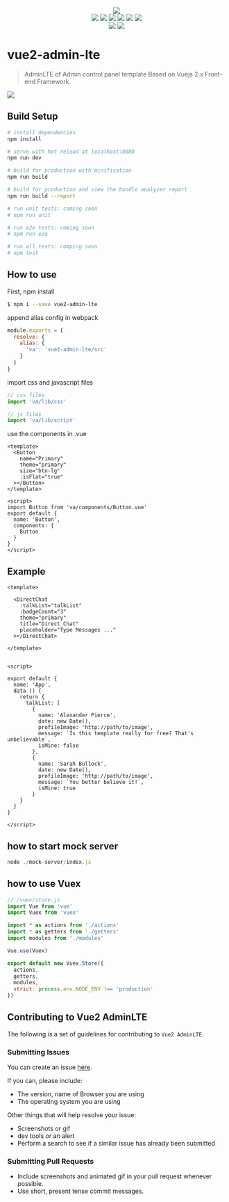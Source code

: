 <p align = "center">
<img src="https://github.com/devjin0617/vue2-admin-lte/blob/master/vue2-admin-lte-logo.png?raw=true">
<br>
<img src="https://img.shields.io/badge/AdminLTE-2.3.11-blue.svg"> <img src="https://img.shields.io/badge/jquery-3.1.1-lightgrey.svg"> <img src="https://img.shields.io/badge/bootstrap-3.3.7-blue.svg"> <img src="https://img.shields.io/badge/vue-2.2.1-brightgreen.svg"> <img src="https://img.shields.io/badge/vuex-2.2.1-brightgreen.svg"> <img src="https://img.shields.io/badge/vue--router-2.3.0-green.svg">



<br>
<img src="https://img.shields.io/badge/npm-0.1.5-blue.svg">
<a href="https://gitter.im/devjin0617/vue2-admin-lte?utm_source=badge&utm_medium=badge&utm_campaign=pr-badge&utm_content=badge" target="_blank">
  <img src="https://badges.gitter.im/devjin0617/vue2-admin-lte.svg">
</a>
</p>

# vue2-admin-lte

> AdminLTE of Admin control panel template Based on Vuejs 2.x Front-end Framework.

![](https://github.com/devjin0617/vue2-admin-lte/blob/master/capture.png?raw=true)

## Build Setup

``` bash
# install dependencies
npm install

# serve with hot reload at localhost:8080
npm run dev

# build for production with minification
npm run build

# build for production and view the bundle analyzer report
npm run build --report

# run unit tests: coming soon
# npm run unit

# run e2e tests: coming soon
# npm run e2e

# run all tests: comping soon
# npm test
```

## How to use

First, npm install

```bash
$ npm i --save vue2-admin-lte
```

append alias config in webpack

```javascript
module.exports = {
  resolve: {
    alias: {
      'va': 'vue2-admin-lte/src'
    }
  }
}
```

import css and javascript files

```javascript
// css files
import 'va/lib/css'

// js files
import 'va/lib/script'
```

use the components in .vue

```vue
<template>
  <Button
    name="Primary"
    theme="primary"
    size="btn-lg"
    :isFlat="true"
  ></Button>
</template>

<script>
import Button from 'va/components/Button.vue'
export default {
  name: 'Button',
  components: {
    Button
  }
}
</script>
```

## Example

```vue
<template>

  <DirectChat
    :talkList="talkList"
    :badgeCount="3"
    theme="primary"
    title="Direct Chat"
    placeholder="Type Messages ..."
  ></DirectChat>

</template>


<script>

export default {
  name: 'App',
  data () {
    return {
      talkList: [
        {
          name: 'Alexander Pierce',
          date: new Date(),
          profileImage: 'http://path/to/image',
          message: `Is this template really for free? That's unbelievable`,
          isMine: false
        },
        {
          name: 'Sarah Bullock',
          date: new Date(),
          profileImage: 'http://path/to/image',
          message: `You better believe it!`,
          isMine: true
        }
    }
  }
}

</script>
```

## how to start mock server

```javascript
node ./mock-server/index.js
```

## how to use Vuex

```javascript
// /vuex/store.js
import Vue from 'vue'
import Vuex from 'vuex'

import * as actions from './actions'
import * as getters from './getters'
import modules from './modules'

Vue.use(Vuex)

export default new Vuex.Store({
  actions,
  getters,
  modules,
  strict: process.env.NODE_ENV !== 'production'
})
```


## Contributing to Vue2 AdminLTE

The following is a set of guidelines for contributing to `Vue2 AdminLTE`.

### Submitting Issues

You can create an issue [here](https://github.com/devjin0617/vue2-admin-lte/issues).

If you can, please include:
- The version, name of Browser you are using
- The operating system you are using

Other things that will help resolve your issue:
- Screenshots or gif
- dev tools or an alert
- Perform a search to see if a similar issue has already been submitted


### Submitting Pull Requests

- Include screenshots and animated gif in your pull request whenever possible.
- Use short, present tense commit messages.
